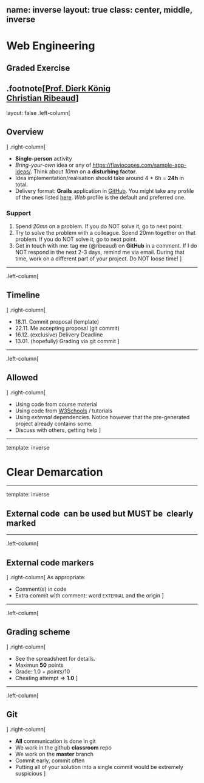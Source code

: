 name: inverse
layout: true
class: center, middle, inverse
---
# Web Engineering
## Graded Exercise

.footnote[<a href="mailto:dierk.koenig@fhnw.ch">Prof. Dierk König</a><br /><a href="mailto:christian.ribeaud@fhnw.ch">Christian Ribeaud</a>]
---
layout: false
.left-column[
  ## Overview
]
.right-column[
- **Single-person** activity
- _Bring-your-own_ idea or any of https://flaviocopes.com/sample-app-ideas/. Think about _10mn_ on a **disturbing factor**.
- Idea implementation/realisation should take around 4 \* 6h = **24h** in total.
- Delivery format: **Grails** application in [GitHub](https://www.github.com/). You might take any profile of the ones listed [here](https://grails.org/profiles.html). _Web_ profile is the default and preferred one.

### Support

1. Spend _20mn_ on a problem. If you do NOT solve it, go to next point.
1. Try to solve the problem with a colleague. Spend 20mn together on that problem. If you do NOT solve it, go to next point.
1. Get in touch with me: tag me (@ribeaud) on **GitHub** in a comment. If I do NOT respond in the next 2-3 days, remind me via email. During that time, work on a different part of your project. Do NOT loose time!
]
---
.left-column[
  ## Timeline
]
.right-column[
- 18.11. Commit proposal (template)
- 22.11. Me accepting proposal (git commit)
- 16.12. (exclusive) Delivery Deadline
- 13.01. (hopefully) Grading via git commit
]
---
.left-column[
  ## Allowed
]
.right-column[
- Using code from course material
- Using code from [W3Schools](https://www.w3schools.com/) / tutorials
- Using _external_ dependencies. Notice however that the pre-generated project already contains some.
- Discuss with others, getting help
]
---
template: inverse
# Clear Demarcation
---
template: inverse
## External code  can be used but MUST be  clearly marked
---
.left-column[
  ## External code markers
]
.right-column[
As appropriate:

- Comment(s) in code
- Extra commit with comment: word `EXTERNAL` and the origin
]
---
.left-column[
  ## Grading scheme
]
.right-column[
- See the spreadsheet for details.
- Maximun **50** points
- Grade: 1.0 + _points_/10
- Cheating attempt => **1.0**
]
---
.left-column[
  ## Git
]
.right-column[
- **All** communication is done in git
- We work in the github **classroom** repo
- We work on the **master** branch
- Commit early, commit often
- Putting all of your solution into a single commit would be extremely suspicious
]
